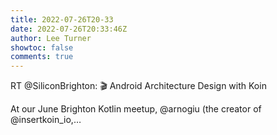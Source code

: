 ```yaml
---
title: 2022-07-26T20-33
date: 2022-07-26T20:33:46Z
author: Lee Turner
showtoc: false
comments: true
---
```


RT @SiliconBrighton: 🎬 Android Architecture Design with Koin

At our June Brighton Kotlin meetup, @arnogiu (the creator of @insertkoin_io,…

